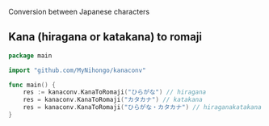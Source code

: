 Conversion between Japanese characters

## Kana (hiragana or katakana) to romaji
```go
package main

import "github.com/MyNihongo/kanaconv"

func main() {
	res := kanaconv.KanaToRomaji("ひらがな") // hiragana
	res = kanaconv.KanaToRomaji("カタカナ") // katakana
	res = kanaconv.KanaToRomaji("ひらがな・カタカナ") // hiraganakatakana
}
```

